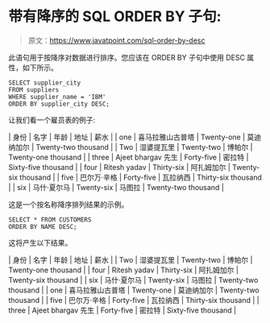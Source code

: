 # 带有降序的 SQL ORDER BY 子句:

> 原文：<https://www.javatpoint.com/sql-order-by-desc>

此语句用于按降序对数据进行排序。您应该在 ORDER BY 子句中使用 DESC 属性，如下所示。

```
SELECT supplier_city
FROM suppliers
WHERE supplier_name = 'IBM'
ORDER BY supplier_city DESC;

```

让我们看一个雇员表的例子:

| 身份 | 名字 | 年龄 | 地址 | 薪水 |
| one | 喜马拉雅山古普塔 | Twenty-one | 莫迪纳加尔 | Twenty-two thousand |
| Two | 湿婆提瓦里 | Twenty-two | 博帕尔 | Twenty-one thousand |
| three | Ajeet bhargav 先生 | Forty-five | 密拉特 | Sixty-five thousand |
| four | Ritesh yadav | Thirty-six | 阿扎姆加尔 | Twenty-six thousand |
| five | 巴尔万·辛格 | Forty-five | 瓦拉纳西 | Thirty-six thousand |
| six | 马什·夏尔马 | Twenty-six | 马图拉 | Twenty-two thousand |

这是一个按名称降序排列结果的示例。

```
SELECT * FROM CUSTOMERS
ORDER BY NAME DESC;

```

这将产生以下结果。

| 身份 | 名字 | 年龄 | 地址 | 薪水 |
| Two | 湿婆提瓦里 | Twenty-two | 博帕尔 | Twenty-one thousand |
| four | Ritesh yadav | Thirty-six | 阿扎姆加尔 | Twenty-six thousand |
| six | 马什·夏尔马 | Twenty-six | 马图拉 | Twenty-two thousand |
| one | 喜马拉雅山古普塔 | Twenty-one | 莫迪纳加尔 | Twenty-two thousand |
| five | 巴尔万·辛格 | Forty-five | 瓦拉纳西 | Thirty-six thousand |
| three | Ajeet bhargav 先生 | Forty-five | 密拉特 | Sixty-five thousand |